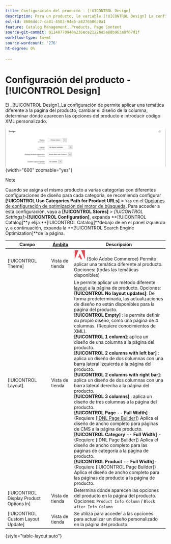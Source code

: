 ```yaml
---
title: Configuración del producto - [!UICONTROL Design]
description: Para un producto, la variable [!UICONTROL Design] La configuración de le permite aplicar una temática diferente a una página de producto y cambiar el diseño.
exl-id: 8606ddc7-ca81-4503-94e5-a8276506c0a1
feature: Catalog Management, Products, Page Content
source-git-commit: 01148770946a236ece2122be5a88b963a0f07d1f
workflow-type: tm+mt
source-wordcount: '276'
ht-degree: 0%

---
```


# Configuración del producto - [!UICONTROL Design]

El _[!UICONTROL Design]_La configuración de permite aplicar una temática diferente a la página del producto, cambiar el diseño de la columna, determinar dónde aparecen las opciones del producto e introducir código XML personalizado.

![Diseño](./assets/product-design-ee.png){width="600" zoomable="yes"}

>[!NOTE]
>
>Cuando se asigna el mismo producto a varias categorías con diferentes configuraciones de diseño para cada categoría, se recomienda configurar **[!UICONTROL Use Categories Path for Product URLs]** = `Yes` en el [Opciones de configuración de optimización del motor de búsqueda](../configuration-reference/catalog/catalog.md#search-engine-optimization). Para acceder a esta configuración, vaya a  **[!UICONTROL Stores]** > _[!UICONTROL Settings]_>**[!UICONTROL Configuration]**, expanda **[!UICONTROL Catalog]**y elija **[!UICONTROL Catalog]**debajo de en el panel izquierdo y, a continuación, expanda la **[!UICONTROL Search Engine Optimization]**de la página.

| Campo | [Ámbito](../getting-started/websites-stores-views.md#scope-settings) | Descripción |
|---|---|----|
| [!UICONTROL Theme] | Vista de tienda | ![Adobe Commerce](../assets/adobe-logo.svg) (Solo Adobe Commerce) Permite aplicar una temática diferente al producto. Opciones: (todas las temáticas disponibles) |
| [!UICONTROL Layout] | Vista de tienda | Le permite aplicar un método diferente [layout](../content-design/page-layout.md) a la página de producto. Opciones: <br/>**[!UICONTROL No layout updates]**: De forma predeterminada, las actualizaciones de diseño no están disponibles para la página del producto.<br/>**[!UICONTROL Empty]** : le permite definir su propio diseño, como una página de 4 columnas. (Requiere conocimientos de XML). <br/>**[!UICONTROL 1 column]**: aplica un diseño de una columna a la página del producto.<br/>**[!UICONTROL 2 columns with left bar]** : aplica un diseño de dos columnas con una barra lateral izquierda a la página del producto. <br/>**[!UICONTROL 2 columns with right bar]**: aplica un diseño de dos columnas con una barra lateral derecha a la página del producto.<br/>**[!UICONTROL 3 columns]** : aplica un diseño de tres columnas a la página del producto. <br/>**[!UICONTROL Page -- Full Width]**- (Requiere [[!DNL Page Builder]](../page-builder/introduction.md)) Aplica el diseño de ancho completo para páginas de CMS a la página de producto.<br/>**[!UICONTROL Category -- Full Width]** - (Requiere [!DNL Page Builder]) Aplica el diseño de ancho completo para las páginas de categoría a la página de producto. <br/>**[!UICONTROL Product -- Full Width]**- (Requiere [!UICONTROL Page Builder]) Aplica el diseño de ancho completo para las páginas de producto a la página de producto. |
| [!UICONTROL Display Product Options In] | Vista de tienda | Determina dónde aparecen las opciones del producto en la página del producto. Opciones: `Product Info Column` / `Block after Info Column` |
| [!UICONTROL Custom Layout Update] | Vista de tienda | Se utiliza para acceder a las opciones para actualizar un diseño personalizado en la página del producto. |

{style="table-layout:auto"}
